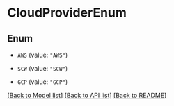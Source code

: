 # CloudProviderEnum

## Enum


* `AWS` (value: `"AWS"`)

* `SCW` (value: `"SCW"`)

* `GCP` (value: `"GCP"`)


[[Back to Model list]](../README.md#documentation-for-models) [[Back to API list]](../README.md#documentation-for-api-endpoints) [[Back to README]](../README.md)


